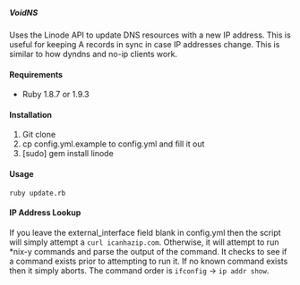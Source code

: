 ##### VoidNS #####

Uses the Linode API to update DNS resources with a new IP address. This is useful for keeping A records in sync in case IP addresses change. This is similar to how dyndns and no-ip clients work.

#### Requirements ####

* Ruby 1.8.7 or 1.9.3

#### Installation ####

1. Git clone
2. cp config.yml.example to config.yml and fill it out
3. [sudo] gem install linode

#### Usage ####

`ruby update.rb`

#### IP Address Lookup ####

If you leave the external_interface field blank in config.yml then the script will simply attempt a `curl icanhazip.com`. Otherwise, it will attempt to run *nix-y commands and parse the output of the command. It checks to see if a command exists prior to attempting to run it. If no known command exists then it simply aborts. The command order is `ifconfig` -> `ip addr show`.
